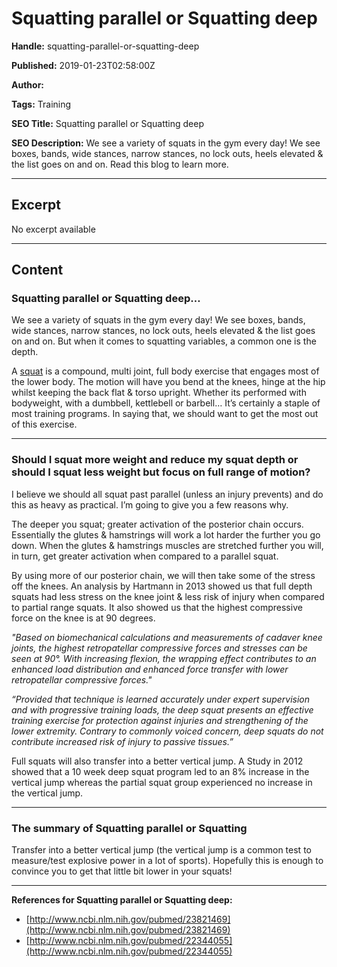 # Squatting parallel or Squatting deep

**Handle:** squatting-parallel-or-squatting-deep

**Published:** 2019-01-23T02:58:00Z

**Author:**  

**Tags:** Training

**SEO Title:** Squatting parallel or Squatting deep

**SEO Description:** We see a variety of squats in the gym every day! We see boxes, bands, wide stances, narrow stances, no lock outs, heels elevated & the list goes on and on. Read this blog to learn more.

---

## Excerpt

No excerpt available

---

## Content

### Squatting parallel or Squatting deep…

We see a variety of squats in the gym every day! We see boxes, bands, wide stances, narrow stances, no lock outs, heels elevated & the list goes on and on. But when it comes to squatting variables, a common one is the depth.

A [squat](https://www.vpa.com.au/blogs/training/13-different-squats-for-stronger-legs) is a compound, multi joint, full body exercise that engages most of the lower body. The motion will have you bend at the knees, hinge at the hip whilst keeping the back flat & torso upright. Whether its performed with bodyweight, with a dumbbell, kettlebell or barbell… It’s certainly a staple of most training programs. In saying that, we should want to get the most out of this exercise.

---

### Should I squat more weight and reduce my squat depth or should I squat less weight but focus on full range of motion?

I believe we should all squat past parallel (unless an injury prevents) and do this as heavy as practical. I’m going to give you a few reasons why.

The deeper you squat; greater activation of the posterior chain occurs. Essentially the glutes & hamstrings will work a lot harder the further you go down. When the glutes & hamstrings muscles are stretched further you will, in turn, get greater activation when compared to a parallel squat.

By using more of our posterior chain, we will then take some of the stress off the knees. An analysis by Hartmann in 2013 showed us that full depth squats had less stress on the knee joint & less risk of injury when compared to partial range squats. It also showed us that the highest compressive force on the knee is at 90 degrees.

*"Based on biomechanical calculations and measurements of cadaver knee joints, the highest retropatellar compressive forces and stresses can be seen at 90°. With increasing flexion, the wrapping effect contributes to an enhanced load distribution and enhanced force transfer with lower retropatellar compressive forces."*

*“Provided that technique is learned accurately under expert supervision and with progressive training loads, the deep squat presents an effective training exercise for protection against injuries and strengthening of the lower extremity. Contrary to commonly voiced concern, deep squats do not contribute increased risk of injury to passive tissues.”*

Full squats will also transfer into a better vertical jump. A Study in 2012 showed that a 10 week deep squat program led to an 8% increase in the vertical jump whereas the partial squat group experienced no increase in the vertical jump.

---

### The summary of Squatting parallel or Squatting

Transfer into a better vertical jump (the vertical jump is a common test to measure/test explosive power in a lot of sports). Hopefully this is enough to convince you to get that little bit lower in your squats!

---

**References for Squatting parallel or Squatting deep:**
- [http://www.ncbi.nlm.nih.gov/pubmed/23821469](http://www.ncbi.nlm.nih.gov/pubmed/23821469)
- [http://www.ncbi.nlm.nih.gov/pubmed/22344055](http://www.ncbi.nlm.nih.gov/pubmed/22344055)

